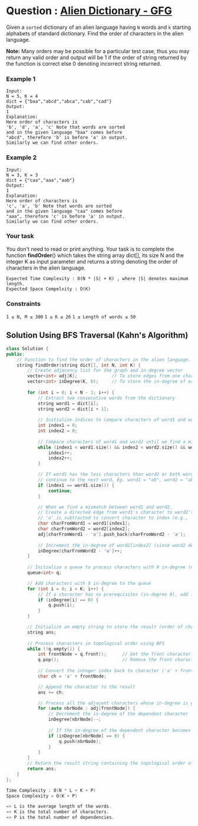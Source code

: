 # Question : [Alien Dictionary - GFG](https://www.geeksforgeeks.org/problems/alien-dictionary/1)

Given a `sorted` dictionary of an alien language having `N` words and `k` starting alphabets of standard dictionary. Find the order of characters in the alien language.

**Note:** Many orders may be possible for a particular test case, thus you may return any valid order and output will be 1 if the order of string returned by the function is correct else 0 denoting incorrect string returned.

### Example 1

```
Input: 
N = 5, K = 4
dict = {"baa","abcd","abca","cab","cad"}
Output:
1
Explanation:
Here order of characters is 
'b', 'd', 'a', 'c' Note that words are sorted 
and in the given language "baa" comes before 
"abcd", therefore 'b' is before 'a' in output.
Similarly we can find other orders.
```

### Example 2

```
Input: 
N = 3, K = 3
dict = {"caa","aaa","aab"}
Output:
1
Explanation:
Here order of characters is
'c', 'a', 'b' Note that words are sorted
and in the given language "caa" comes before
"aaa", therefore 'c' is before 'a' in output.
Similarly we can find other orders.
```

### Your task
You don't need to read or print anything. Your task is to complete the function **findOrder**() which takes  the string array dict[], its size N and the integer K as input parameter and returns a string denoting the order of characters in the alien language.

```
Expected Time Complexity : O(N * |S| + K) , where |S| denotes maximum length.
Expected Space Compelxity : O(K)
```

### Constraints
`1 ≤ N, M ≤ 300`
`1 ≤ K ≤ 26`
`1 ≤ Length of words ≤ 50`

## Solution Using BFS Traversal (Kahn's Algorithm)

```Cpp
class Solution {
public:
    // Function to find the order of characters in the alien language.
    string findOrder(string dict[], int N, int K) {
        // Create adjacency list for the graph and in-degree vector
        vector<int> adj[K];             // To store edges from one character to another
        vector<int> inDegree(K, 0);     // To store the in-degree of each character
        
        for (int i = 0; i < N - 1; i++) {
            // Extract two consecutive words from the dictionary
            string word1 = dict[i];
            string word2 = dict[i + 1];
            
            // Initialize indices to compare characters of word1 and word2
            int index1 = 0;
            int index2 = 0;
            
            // Compare characters of word1 and word2 until we find a mismatch or reach the end of one of the words
            while (index1 < word1.size() && index2 < word2.size() && word1[index1] == word2[index2]) {
                index1++;
                index2++;
            }

            // If word1 has the less characters than word2 or both words have the same number of characters, 
            // continue to the next word, Eg. word1 = "ab", word2 = "abc"
            if (index1 == word1.size()) {
                continue;
            }

            // When we find a mismatch between word1 and word2, 
            // Create a directed edge from word1's character to word2's character
            // 'a' is subtracted to convert character to index (e.g., 'a' -> 0, 'b' -> 1, ..., 'z' -> 25)
            char charFromWord1 = word1[index1];
            char charFromWord2 = word2[index2];
            adj[charFromWord1 - 'a'].push_back(charFromWord2 - 'a');
            
            // Increment the in-degree of word2[index2] (since word2 depends on word1 in the dictionary order)
            inDegree[charFromWord2 - 'a']++;
        }
        
        // Initialize a queue to process characters with 0 in-degree (no prerequisites)
        queue<int> q;

        // Add characters with 0 in-degree to the queue
        for (int i = 0; i < K; i++) {
            // If a character has no prerequisites (in-degree 0), add it to the queue
            if (inDegree[i] == 0) {
                q.push(i);
            }
        }

        // Initialize an empty string to store the result (order of characters)
        string ans;
    
        // Process characters in topological order using BFS
        while (!q.empty()) {
            int frontNode = q.front();      // Get the front character from the queue
            q.pop();                        // Remove the front character from the queue
            
            // Convert the integer index back to character ('a' + frontNode)
            char ch = 'a' + frontNode;

            // Append the character to the result
            ans += ch;

            // Process all the adjacent characters whose in-degree is greater than 0
            for (auto nbrNode : adj[frontNode]) {
                // Decrement the in-degree of the dependent character
                inDegree[nbrNode]--;
                
                // If the in-degree of the dependent character becomes 0, add it to the queue
                if (inDegree[nbrNode] == 0) {
                    q.push(nbrNode);
                }
            }
        }
        // Return the result string containing the topological order of characters
        return ans;
    }
};

Time Complexity : O(N * L + K + P)
Space Complexity = O(K + P)

=> L is the average length of the words.
=> K is the total number of characters.
=> P is the total number of dependencies.
```